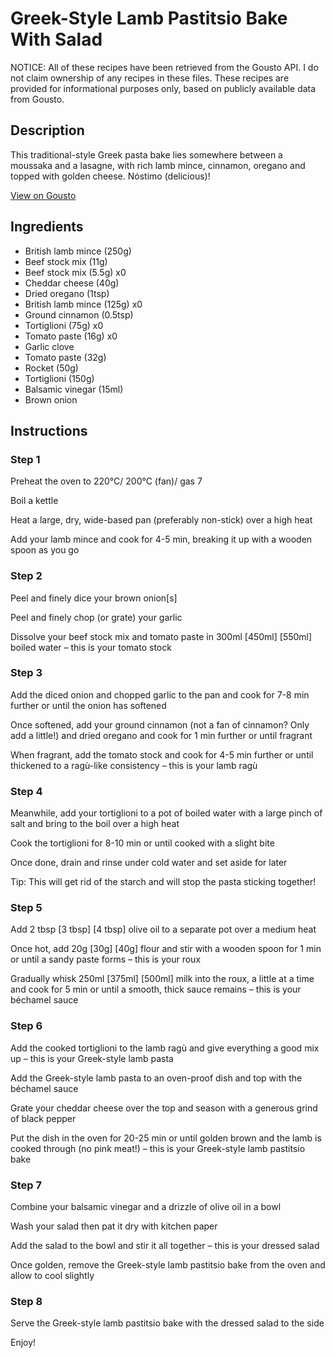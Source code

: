# Greek-Style Lamb Pastitsio Bake With Salad

NOTICE: All of these recipes have been retrieved from the Gousto API. I do not claim ownership of any recipes in these files. These recipes are provided for informational purposes only, based on publicly available data from Gousto.

## Description

This traditional-style Greek pasta bake lies somewhere between a moussaka and a lasagne, with rich lamb mince, cinnamon, oregano and topped with golden cheese. Nóstimo (delicious)!

[View on Gousto](https://www.gousto.co.uk/recipes/cookbook/greek-lamb-pastitsio-bake-with-salad)

## Ingredients

- British lamb mince (250g)
- Beef stock mix (11g)
- Beef stock mix (5.5g) x0
- Cheddar cheese (40g)
- Dried oregano (1tsp)
- British lamb mince (125g) x0
- Ground cinnamon (0.5tsp)
- Tortiglioni (75g) x0
- Tomato paste (16g) x0
- Garlic clove
- Tomato paste (32g)
- Rocket (50g)
- Tortiglioni (150g)
- Balsamic vinegar (15ml)
- Brown onion

## Instructions


### Step 1

Preheat the oven to 220°C/ 200°C (fan)/ gas 7

Boil a kettle

Heat a large, dry, wide-based pan (preferably non-stick) over a high heat

Add your lamb mince and cook for 4-5 min, breaking it up with a wooden spoon as you go


### Step 2

Peel and finely dice your brown onion[s]

Peel and finely chop (or grate) your garlic

Dissolve your beef stock mix and tomato paste in 300ml <span class="text-purple">[450ml]</span> <span class="text-danger">[550ml]</span> boiled water – this is your tomato stock


### Step 3

Add the diced onion and chopped garlic to the pan and cook for 7-8 min further or until the onion has softened

Once softened, add your ground cinnamon (not a fan of cinnamon? Only add a little!) and dried oregano and cook for 1 min further or until fragrant

When fragrant, add the tomato stock and cook for 4-5 min further or until thickened to a ragù-like consistency – this is your lamb ragù


### Step 4

Meanwhile, add your tortiglioni to a pot of boiled water with a large pinch of salt and bring to the boil over a high heat

Cook the tortiglioni for 8-10 min or until cooked with a slight bite

Once done, drain and rinse under cold water and set aside for later

Tip: This will get rid of the starch and will stop the pasta sticking together!


### Step 5

Add 2 tbsp <span class="text-purple">[3 tbsp]</span> <span class="text-danger">[4 tbsp] </span>olive oil to a separate pot over a medium heat

Once hot, add 20g <span class="text-purple">[30g]</span> <span class="text-danger">[40g] </span>flour and stir with a wooden spoon for 1 min or until a sandy paste forms – this is your roux

Gradually whisk 250ml <span class="text-purple">[375ml] </span><span class="text-danger">[500ml]</span> milk into the roux, a little at a time and cook for 5 min or until a smooth, thick sauce remains – this is your béchamel sauce


### Step 6

Add the cooked tortiglioni to the lamb ragù and give everything a good mix up – this is your Greek-style lamb pasta

Add the Greek-style lamb pasta to an oven-proof dish and top with the béchamel sauce

Grate your cheddar cheese over the top and season with a generous grind of black pepper

Put the dish in the oven for 20-25 min or until golden brown and the lamb is cooked through (no pink meat!) – this is your Greek-style lamb pastitsio bake


### Step 7

Combine your balsamic vinegar and a drizzle of olive oil in a bowl

Wash your salad then pat it dry with kitchen paper

Add the salad to the bowl and stir it all together – this is your dressed salad

Once golden, remove the Greek-style lamb pastitsio bake from the oven and allow to cool slightly

### Step 8

Serve the Greek-style lamb pastitsio bake with the dressed salad to the side

Enjoy!

